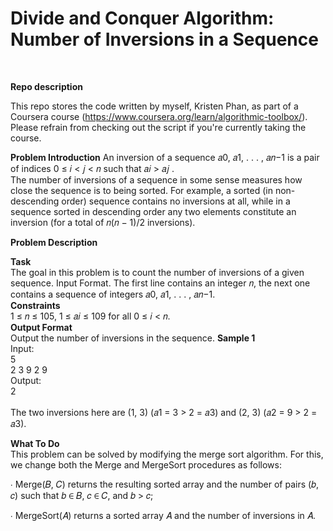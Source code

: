 # Divide and Conquer Algorithm: Number of Inversions in a Sequence
<br/>

__Repo description__
<br/>

This repo stores the code written by myself, Kristen Phan, as part of a Coursera course (https://www.coursera.org/learn/algorithmic-toolbox/). Please refrain from checking out the script if you're currently taking the course. 
<br/>

__Problem Introduction__
An inversion of a sequence 𝑎0, 𝑎1, . . . , 𝑎𝑛−1 is a pair of indices 0 ≤ 𝑖 < 𝑗 < 𝑛 such
that 𝑎𝑖 > 𝑎𝑗 . 
<br/>
The number of inversions of a sequence in some sense measures how
close the sequence is to being sorted. For example, a sorted (in non-descending
order) sequence contains no inversions at all, while in a sequence sorted in descending
order any two elements constitute an inversion (for a total of 𝑛(𝑛 − 1)/2
inversions).
<br/>

__Problem Description__
<br/>

__Task__
<br/>
The goal in this problem is to count the number of inversions of a given sequence.
Input Format. The first line contains an integer 𝑛, the next one contains a sequence of integers
𝑎0, 𝑎1, . . . , 𝑎𝑛−1.
<br/>
__Constraints__
<br/>
1 ≤ 𝑛 ≤ 105, 1 ≤ 𝑎𝑖 ≤ 109 for all 0 ≤ 𝑖 < 𝑛.
<br/>
__Output Format__
<br/>
Output the number of inversions in the sequence.
__Sample 1__
<br/>
Input:
<br/>
5
<br/>
2 3 9 2 9
<br/>
Output:
<br/>
2
<br/>
<br/>
The two inversions here are (1, 3) (𝑎1 = 3 > 2 = 𝑎3) and (2, 3) (𝑎2 = 9 > 2 = 𝑎3).
<br/>

__What To Do__
<br/>
This problem can be solved by modifying the merge sort algorithm. For this, we change both the Merge and
MergeSort procedures as follows:
<br/>

∙ Merge(𝐵, 𝐶) returns the resulting sorted array and the number of pairs (𝑏, 𝑐) such that 𝑏 ∈ 𝐵, 𝑐 ∈ 𝐶,
and 𝑏 > 𝑐;
<br/>

∙ MergeSort(𝐴) returns a sorted array 𝐴 and the number of inversions in 𝐴.

